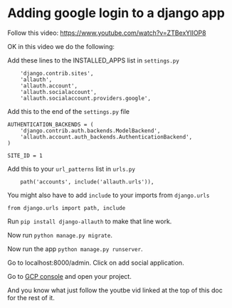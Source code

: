 # Adding google login to a django app

Follow this video: https://www.youtube.com/watch?v=ZTBexYIIOP8

OK in this video we do the following:

Add these lines to the INSTALLED_APPS list in `settings.py`
```
    'django.contrib.sites',
    'allauth',
    'allauth.account',
    'allauth.socialaccount',
    'allauth.socialaccount.providers.google',
```

Add this to the end of the `settings.py` file
```
AUTHENTICATION_BACKENDS = (
    'django.contrib.auth.backends.ModelBackend',
    'allauth.account.auth_backends.AuthenticationBackend',
)

SITE_ID = 1
```

Add this to your `url_patterns` list in `urls.py`
```
    path('accounts', include('allauth.urls')),
```

You might also have to add `include` to your imports from `django.urls`
```
from django.urls import path, include
```

Run `pip install django-allauth` to make that line work.

Now run `python manage.py migrate`.

Now run the app `python manage.py runserver`.

Go to localhost:8000/admin. Click on add social application.

Go to [GCP console](https://console.cloud.google.com/) and open your project.

And you know what just follow the youtbe vid linked at the top of this doc for the rest of it.

